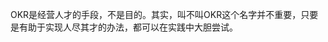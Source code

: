 <!--
 * @Author: zhaokang zhaokang1@xiaomi.com
 * @Date: 2022-05-24 16:28:05
 * @LastEditors: zhaokang zhaokang1@xiaomi.com
 * @LastEditTime: 2022-05-24 16:47:24
 * @FilePath: /personal_growth/《绩效使能:超越 OKR》笔记.md
 * @Description: 这是默认设置,请设置`customMade`, 打开koroFileHeader查看配置 进行设置: https://github.com/OBKoro1/koro1FileHeader/wiki/%E9%85%8D%E7%BD%AE
-->

OKR是经营人才的手段，不是目的。其实，叫不叫OKR这个名字并不重要，只要是有助于实现人尽其才的办法，都可以在实践中大胆尝试。

